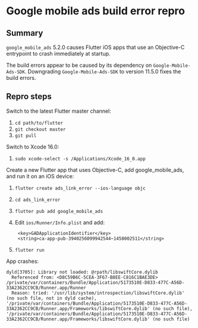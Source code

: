 # Google mobile ads build error repro

## Summary

`google_mobile_ads` 5.2.0 causes Flutter iOS apps that use an Objective-C
entrypoint to crash immediately at startup.

The build errors appear to be caused by its dependency on `Google-Mobile-Ads-SDK`.
Downgrading `Google-Mobile-Ads-SDK` to version 11.5.0 fixes the build errors.

## Repro steps

Switch to the latest Flutter master channel:

1. `cd path/to/flutter`
1. `git checkout master`
1. `git pull`

Switch to Xcode 16.0:

1. `sudo xcode-select -s /Applications/Xcode_16_0.app`

Create a new Flutter app that uses Objective-C, add google_mobile_ads, and run it on an iOS device:

1. `flutter create ads_link_error --ios-language objc`
1. `cd ads_link_error`
1. `flutter pub add google_mobile_ads`
1. Edit `ios/Runner/Info.plist` and add:

   ```
   	<key>GADApplicationIdentifier</key>
   	<string>ca-app-pub-3940256099942544~1458002511</string>
   ```

1. `flutter run`

App crashes:

```
dyld[3705]: Library not loaded: @rpath/libswiftCore.dylib
  Referenced from: <D8C59B6C-5CEA-3F67-B8EE-C816C1BAE3DE> /private/var/containers/Bundle/Application/5173510E-D833-477C-A56D-33A2362CC9CB/Runner.app/Runner
  Reason: tried: '/usr/lib/system/introspection/libswiftCore.dylib' (no such file, not in dyld cache), '/private/var/containers/Bundle/Application/5173510E-D833-477C-A56D-33A2362CC9CB/Runner.app/Frameworks/libswiftCore.dylib' (no such file), '/private/var/containers/Bundle/Application/5173510E-D833-477C-A56D-33A2362CC9CB/Runner.app/Frameworks/libswiftCore.dylib' (no such file)
```